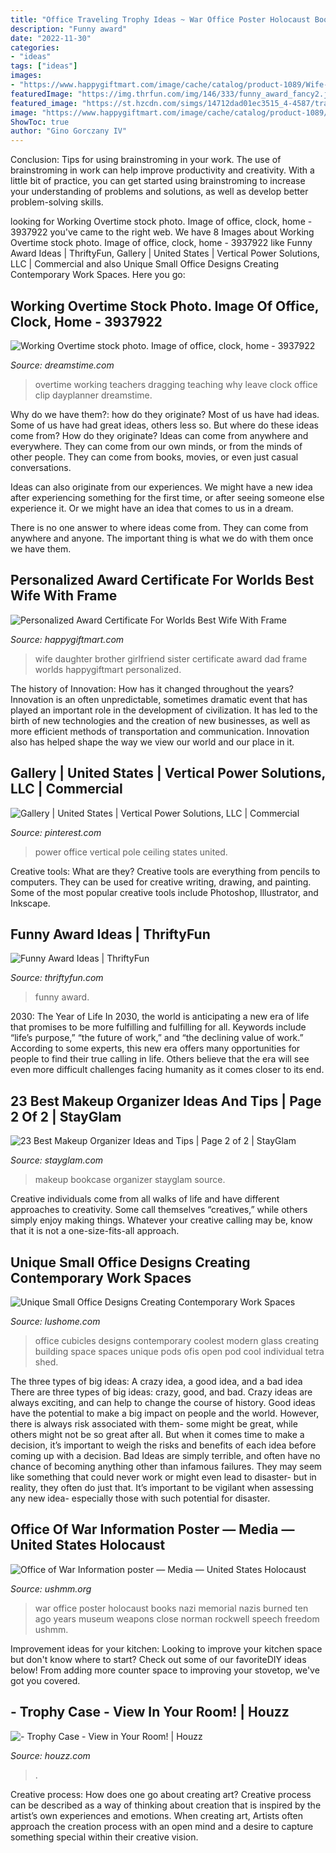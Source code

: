 ```yaml
---
title: "Office Traveling Trophy Ideas ~ War Office Poster Holocaust Books Nazi Memorial Nazis Burned Ten Ago Years Museum Weapons Close Norman Rockwell Speech Freedom Ushmm"
description: "Funny award"
date: "2022-11-30"
categories:
- "ideas"
tags: ["ideas"]
images:
- "https://www.happygiftmart.com/image/cache/catalog/product-1089/Wife-600x315.jpg"
featuredImage: "https://img.thrfun.com/img/146/333/funny_award_fancy2.jpg"
featured_image: "https://st.hzcdn.com/simgs/14712dad01ec3515_4-4587/traditional-desk-accessories.jpg"
image: "https://www.happygiftmart.com/image/cache/catalog/product-1089/Wife-600x315.jpg"
ShowToc: true
author: "Gino Gorczany IV"
---
```



Conclusion: Tips for using brainstroming in your work.
The use of brainstroming in work can help improve productivity and creativity. With a little bit of practice, you can get started using brainstroming to increase your understanding of problems and solutions, as well as develop better problem-solving skills.

	

		
looking for Working Overtime stock photo. Image of office, clock, home - 3937922 you've came to the right web. We have 8 Images about Working Overtime stock photo. Image of office, clock, home - 3937922 like Funny Award Ideas | ThriftyFun, Gallery | United States | Vertical Power Solutions, LLC | Commercial and also Unique Small Office Designs Creating Contemporary Work Spaces. Here you go:
		
    
## Working Overtime Stock Photo. Image Of Office, Clock, Home - 3937922

<img loading=lazy src="https://thumbs.dreamstime.com/z/working-overtime-3937922.jpg" onerror="this.onerror=null;this.src='https://tse1.mm.bing.net/th?id=OIP.TNd2cykpNddLtS8SdikESgHaFc&amp;pid=15.1';" alt="Working Overtime stock photo. Image of office, clock, home - 3937922">

_Source: dreamstime.com_

>overtime working teachers dragging teaching why leave clock office clip dayplanner dreamstime. 

	

Why do we have them?: how do they originate?
Most of us have had ideas. Some of us have had great ideas, others less so. But where do these ideas come from? How do they originate?
Ideas can come from anywhere and everywhere. They can come from our own minds, or from the minds of other people. They can come from books, movies, or even just casual conversations.

Ideas can also originate from our experiences. We might have a new idea after experiencing something for the first time, or after seeing someone else experience it. Or we might have an idea that comes to us in a dream.

There is no one answer to where ideas come from. They can come from anywhere and anyone. The important thing is what we do with them once we have them.

    
## Personalized Award Certificate For Worlds Best Wife With Frame

<img loading=lazy src="https://www.happygiftmart.com/image/cache/catalog/product-1089/Wife-600x315.jpg" onerror="this.onerror=null;this.src='https://tse1.mm.bing.net/th?id=OIP.IZSQGQCY-zQM91DDOUy6LQHaD4&amp;pid=15.1';" alt="Personalized Award Certificate For Worlds Best Wife With Frame">

_Source: happygiftmart.com_

>wife daughter brother girlfriend sister certificate award dad frame worlds happygiftmart personalized. 

	

The history of Innovation: How has it changed throughout the years?
Innovation is an often unpredictable, sometimes dramatic event that has played an important role in the development of civilization. It has led to the birth of new technologies and the creation of new businesses, as well as more efficient methods of transportation and communication. Innovation also has helped shape the way we view our world and our place in it.

    
## Gallery | United States | Vertical Power Solutions, LLC | Commercial

<img loading=lazy src="https://i.pinimg.com/736x/55/0a/b7/550ab74a04be7e3863f359613fb8f5de.jpg" onerror="this.onerror=null;this.src='https://tse2.mm.bing.net/th?id=OIP.h8GyrvgxV2z33CsXXfRyIQHaJ3&amp;pid=15.1';" alt="Gallery | United States | Vertical Power Solutions, LLC | Commercial">

_Source: pinterest.com_

>power office vertical pole ceiling states united. 

	

Creative tools: What are they?
Creative tools are everything from pencils to computers. They can be used for creative writing, drawing, and painting. Some of the most popular creative tools include Photoshop, Illustrator, and Inkscape.

    
## Funny Award Ideas | ThriftyFun

<img loading=lazy src="https://img.thrfun.com/img/146/333/funny_award_fancy2.jpg" onerror="this.onerror=null;this.src='https://tse1.mm.bing.net/th?id=OIP.M934sAVGpYq8oWCvBh8_iAHaIH&amp;pid=15.1';" alt="Funny Award Ideas | ThriftyFun">

_Source: thriftyfun.com_

>funny award. 

	

2030: The Year of Life
In 2030, the world is anticipating a new era of life that promises to be more fulfilling and fulfilling for all. Keywords include “life’s purpose,” “the future of work,” and “the declining value of work.” According to some experts, this new era offers many opportunities for people to find their true calling in life. Others believe that the era will see even more difficult challenges facing humanity as it comes closer to its end.

    
## 23 Best Makeup Organizer Ideas And Tips | Page 2 Of 2 | StayGlam

<img loading=lazy src="https://stayglam.com/wp-content/uploads/2020/03/Large-Bookcase.jpg" onerror="this.onerror=null;this.src='https://tse1.mm.bing.net/th?id=OIP.T67jRtzUoYPwe4wLAnCrpwHaJQ&amp;pid=15.1';" alt="23 Best Makeup Organizer Ideas and Tips | Page 2 of 2 | StayGlam">

_Source: stayglam.com_

>makeup bookcase organizer stayglam source. 

	

Creative individuals come from all walks of life and have different approaches to creativity. Some call themselves “creatives,” while others simply enjoy making things. Whatever your creative calling may be, know that it is not a one-size-fits-all approach.

    
## Unique Small Office Designs Creating Contemporary Work Spaces

<img loading=lazy src="https://www.lushome.com/wp-content/uploads/2014/08/small-office-designs-modern-ideas-7.jpg" onerror="this.onerror=null;this.src='https://tse1.mm.bing.net/th?id=OIP.7LLKMsuCJndtHeT6O9XmjgHaEq&amp;pid=15.1';" alt="Unique Small Office Designs Creating Contemporary Work Spaces">

_Source: lushome.com_

>office cubicles designs contemporary coolest modern glass creating building space spaces unique pods ofis open pod cool individual tetra shed. 

	

The three types of big ideas: A crazy idea, a good idea, and a bad idea
There are three types of big ideas: crazy, good, and bad. Crazy ideas are always exciting, and can help to change the course of history. Good ideas have the potential to make a big impact on people and the world. However, there is always risk associated with them- some might be great, while others might not be so great after all. But when it comes time to make a decision, it’s important to weigh the risks and benefits of each idea before coming up with a decision.
Bad Ideas are simply terrible, and often have no chance of becoming anything other than infamous failures. They may seem like something that could never work or might even lead to disaster- but in reality, they often do just that. It’s important to be vigilant when assessing any new idea- especially those with such potential for disaster.

    
## Office Of War Information Poster — Media — United States Holocaust

<img loading=lazy src="http://www.ushmm.org/m/img/N08465-500x700.jpg" onerror="this.onerror=null;this.src='https://tse2.mm.bing.net/th?id=OIP.oiew_MPWknkerUE4wMnT_AHaKX&amp;pid=15.1';" alt="Office of War Information poster — Media — United States Holocaust">

_Source: ushmm.org_

>war office poster holocaust books nazi memorial nazis burned ten ago years museum weapons close norman rockwell speech freedom ushmm. 

	

Improvement ideas for your kitchen:
Looking to improve your kitchen space but don't know where to start? Check out some of our favoriteDIY ideas below! From adding more counter space to improving your stovetop, we've got you covered.

    
## - Trophy Case - View In Your Room! | Houzz

<img loading=lazy src="https://st.hzcdn.com/simgs/14712dad01ec3515_4-4587/traditional-desk-accessories.jpg" onerror="this.onerror=null;this.src='https://tse1.mm.bing.net/th?id=OIP.8qIJjUTN26ZW7ytZXK3bRQHaFj&amp;pid=15.1';" alt="- Trophy Case - View in Your Room! | Houzz">

_Source: houzz.com_

>. 

	

Creative process: How does one go about creating art?
Creative process can be described as a way of thinking about creation that is inspired by the artist’s own experiences and emotions. When creating art, Artists often approach the creation process with an open mind and a desire to capture something special within their creative vision.


